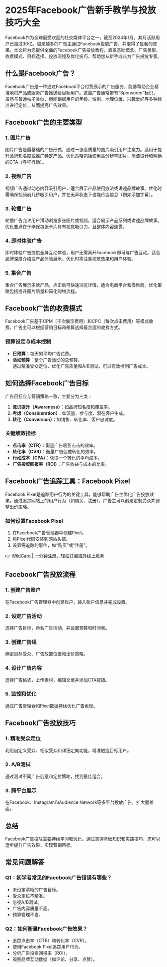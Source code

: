 # 2025年Facebook广告新手教学与投放技巧大全

Facebook作为全球最受欢迎的社交媒体平台之一，截至2024年1月，其月活跃用户已超过30亿。越来越多的广告主通过Facebook投放广告，并取得了显著的效果。本文将为您提供全面的Facebook广告投放教程，涵盖基础概念、广告类型、收费模式、目标选择、投放流程及优化技巧，帮助您从新手成长为广告投放专家。

## 什么是Facebook广告？

Facebook广告是一种通过Facebook平台付费展示的广告服务，能够帮助企业精准地将产品或服务广告推送给目标用户。这些广告通常带有“Sponsored”标识，虽然与普通帖子类似，但能根据用户的年龄、性别、地理位置、兴趣爱好等多种标准进行定位，从而提高广告效果。

## Facebook广告的主要类型

### 1. 图片广告
图片广告是最基础的广告形式，通过一张高质量的图片吸引用户注意力。适用于提升品牌知名度或推广特定产品。优化策略包括使用高分辨率图片、简洁设计和明确的CTA（呼吁行动）。

### 2. 视频广告
视频广告通过动态内容吸引用户，适合展示产品使用方法或讲述品牌故事。优化时需确保视频前几秒吸引用户，并在无声状态下也能传达信息（例如添加字幕）。

### 3. 轮播广告
轮播广告允许用户滑动浏览多张图片或视频，适合展示产品系列或讲述品牌故事。优化要点在于确保每张卡片具有视觉吸引力，且整体内容连贯。

### 4. 即时体验广告
即时体验广告提供全屏互动体验，用户无需离开Facebook即可与广告互动。适合品牌深度介绍或产品体验展示。优化时需注重视觉效果和用户体验。

### 5. 集合广告
集合广告展示多款产品，点击后可快速浏览详情，适合电商平台和零售商。优化策略包括提升图片质量和简化购物流程。

## Facebook广告的收费模式

Facebook广告基于CPM（千次展示费用）和CPC（每次点击费用）等模式收费。广告主可以根据营销目标和预算选择最合适的收费方式。

### 预算设定与成本控制
- **日预算**：每天的平均广告花费。
- **活动预算**：整个广告活动的总预算。  
通过精准受众定位、优化广告质量和A/B测试，可以有效控制广告成本。

## 如何选择Facebook广告目标

广告目标应与营销策略一致，主要分为三类：
1. **意识提升（Awareness）**：如品牌知名度和覆盖率。
2. **考虑（Consideration）**：如流量、参与度、潜在客户生成。
3. **转化（Conversion）**：如销售、转化率、客户忠诚度。

### 关键绩效指标
- **点击率（CTR）**：衡量广告吸引点击的效率。
- **转化率（CVR）**：衡量广告促成转化的效率。
- **行动成本（CPA）**：获取一个转化的平均成本。
- **广告投资回报率（ROI）**：广告收益与成本的比率。

## Facebook广告追踪工具：Facebook Pixel

Facebook Pixel是追踪用户行为的关键工具，能够帮助广告主优化广告投放效果。通过追踪网站上的用户行为（如购买、注册），广告主可以创建定制受众并调整出价策略。

### 如何设置Facebook Pixel
1. 在Facebook广告管理器中创建Pixel。
2. 将Pixel代码安装到网站头部。
3. 设置需追踪的事件，如“购买”或“注册”。

👉 [WildCard | 一分钟注册，轻松订阅海外线上服务](https://bbtdd.com/WildCard)

## Facebook广告投放流程

### 1. 创建广告账户
在Facebook广告管理器中创建账户，输入账户信息并完成设置。

### 2. 设定广告活动
选择广告目标，命名广告活动，并设置预算和时间表。

### 3. 创建广告组
确定目标受众、广告放置位置和出价策略。

### 4. 设计广告内容
选择广告格式，上传素材，编辑文案并添加CTA按钮。

### 5. 监控和优化
通过广告管理器和Pixel数据持续优化广告表现。

## Facebook广告投放技巧

### 1. 精准受众定位
利用自定义受众、相似受众和详细定向功能，精准触达目标用户。

### 2. A/B测试
通过测试不同广告创意和定位策略，找到最佳组合。

### 3. 跨平台展示
在Facebook、Instagram和Audience Network等多平台投放广告，扩大覆盖面。

## 总结

Facebook广告投放需要持续学习和优化。通过掌握基础知识和实践技巧，您可以逐步提升广告效果，实现营销目标。

## 常见问题解答

### Q1：初学者常见的Facebook广告错误有哪些？
- 未设定清晰的广告目标。
- 受众定位不精准。
- 忽视A/B测试。
- 广告内容质量不高。
- 预算管理不当。

### Q2：如何衡量Facebook广告效果？
- 追踪点击率（CTR）和转化率（CVR）。
- 使用Facebook Pixel追踪用户行为。
- 分析广告投资回报率（ROI）。
- 观察品牌互动数据（如评论、分享、点赞）。